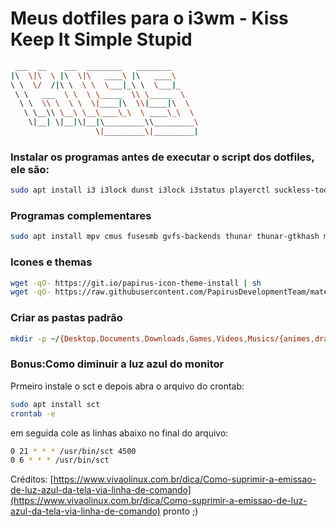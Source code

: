 # Meus dotfiles para o i3wm  - Kiss Keep It Simple Stupid

```sh
 ___  __    ___  ________   ________      
|\  \|\  \ |\  \|\   ____\ |\   ____\     
\ \  \/  /|\ \  \ \  \___|_\ \  \___|_    
 \ \   ___  \ \  \ \_____  \\ \_____  \   
  \ \  \\ \  \ \  \|____|\  \\|____|\  \  
   \ \__\\ \__\ \__\____\_\  \ ____\_\  \ 
    \|__| \|__|\|__|\_________\\_________\
                   \|_________\|_________| 
```

### Instalar os programas antes de executar o script dos dotfiles, ele são:

```sh
sudo apt install i3 i3lock dunst i3lock i3status playerctl suckless-tools git feh pasystray compton xfce4-power-manager lxappearance qt5ct xautolock xbacklight intel-microcode scrot imagemagick network-manager ttf-bitstream-vera ttf-dejavu ttf-dejavu-core ttf-dejavu-extra ttf-ancient-fonts rxvt-unicode xfonts-terminus hsetroot xsel fonts-noto fonts-mplus xsettingsd viewnior playerctl
```

### Programas complementares
```sh
sudo apt install mpv cmus fusesmb gvfs-backends thunar thunar-gtkhash materia-gtk-theme breeze-cursor-theme qbittorrent arc arj cabextract lhasa p7zip p7zip-full p7zip-rar rar unrar unace unzip xz-utils zip dialog compton-conf libreoffice xarchiver detox geany kdeconnect moc
```

### Icones e themas
```sh
wget -qO- https://git.io/papirus-icon-theme-install | sh
wget -qO- https://raw.githubusercontent.com/PapirusDevelopmentTeam/materia-kde/master/install.sh 
```
### Criar as pastas padrão
```sh
mkdir -p ~/{Desktop,Documents,Downloads,Games,Videos,Musics/{animes,dramas,rock},Pictures/{abstratas,fotos,paisagens,wallpapers,ScreenShots},git,.programas,Podcasts}
```

### Bonus:Como diminuir a luz azul do monitor

Prmeiro instale o sct e depois abra o arquivo do crontab:
```sh
sudo apt install sct
crontab -e
```
em seguida cole as linhas abaixo no final do arquivo:
```sh
0 21 * * * /usr/bin/sct 4500
0 6 * * * /usr/bin/sct 
```
Créditos: [https://www.vivaolinux.com.br/dica/Como-suprimir-a-emissao-de-luz-azul-da-tela-via-linha-de-comando](https://www.vivaolinux.com.br/dica/Como-suprimir-a-emissao-de-luz-azul-da-tela-via-linha-de-comando)
pronto ;)
